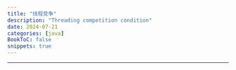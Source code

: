 ```yaml
---
title: "线程竞争"
description: "Threading competition condition"
date: 2024-07-21
categories: [java]
BookToC: false
snippets: true
---
```


---
